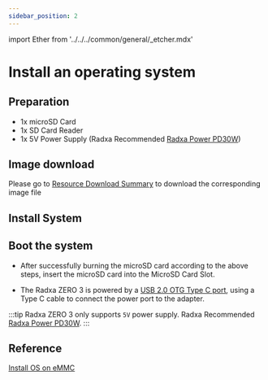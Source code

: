 ```yaml
---
sidebar_position: 2
---
```


import Ether from '../../../common/general/\_etcher.mdx'

# Install an operating system

## Preparation

- 1x microSD Card
- 1x SD Card Reader
- 1x 5V Power Supply (Radxa Recommended [Radxa Power PD30W](/accessories/pd_30w))

## Image download

Please go to [Resource Download Summary](/zero/zero3/getting-started/download.md) to download the corresponding image file

## Install System

<Ether model="zero3" />

## Boot the system

- After successfully burning the microSD card according to the above steps, insert the microSD card into the MicroSD Card Slot.

- The Radxa ZERO 3 is powered by a [USB 2.0 OTG Type C port](/zero/zero3/hardware-design/hardware-interface.md), using a Type C cable to connect the power port to the adapter.

:::tip
Radxa ZERO 3 only supports `5V` power supply. Radxa Recommended [Radxa Power PD30W](../accessories/pd-30w).
:::

## Reference

[Install OS on eMMC](/zero/zero3/low-level-dev/install-os-on-emmc.md)
